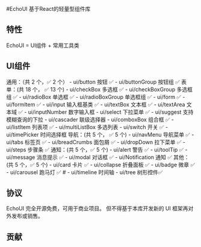 #EchoUI
基于React的轻量型组件库

## 特性
EchoUI = UI组件 + 常用工具类

## UI组件
通用：（共 2 个，✅ 2 个）
      - ui/button 按钮 ✅
      - ui/buttonGroup 按钮组 ✅
    表单：(共 18 个， ✅ 13 个)
      - ui/checkBox 多选框 ✅
      - ui/checkBoxGroup 多选框组 ✅
      - ui/radioBox 单选框 ✅
      - ui/radioBoxGroup 单选框组 ✅
      - ui/form ✅
      - ui/formItem ✅
      - ui/input 输入框基类  ✅
      - ui/textBox 文本框  ✅
      - ui/textArea 文本域  ✅
      - ui/inputNumber 数字输入框
      - ui/select 下拉菜单  ✅
      - ui/suggest 支持模糊查询的下拉
      - ui/cascader 联级选择器
      - ui/comboxBox 组合框 ✅
      - ui/listItem 列表项 ✅
      - ui/multiListBox 多选列表
      - ui/switch 开关 ✅
      - ui/timePicker 时间选择框
    导航：(共 5 个， ✅ 5 个)
      - ui/navMenu 导航菜单 ✅
      - ui/tabs 标签页 ✅
      - ui/breadCrumbs 面包屑 ✅
      - ui/dropDown 拉下菜单 ✅
      - ui/steps 步骤条 ✅
    通知：(共 5 个，✅ 5 个)
      - ui/alert 警告 ✅
      - ui/toolTip ✅
      - ui/message 消息提示 ✅
      - ui/modal 对话框 ✅
      - ui/Notification 通知 ✅
    其他：(共 5 个，✅ 5 个)
      - ui/card 卡片 ✅
      - ui/collapse 折叠面板 ✅
      - ui/badge 微章 ✅
      - ui/carousel 跑马灯 ✅
      # - ui/timeline 时间轴
      - ui/tree 树形控件✅


## 协议
EchoUI 完全开源免费，可用于商业项目。
但不得基于本库开发新的 UI 框架再对外发布或销售。

## 贡献
